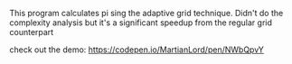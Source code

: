 This program calculates pi sing the adaptive grid technique.
Didn't do the complexity analysis but it's a significant speedup from the regular grid counterpart

check out the demo: https://codepen.io/MartianLord/pen/NWbQpvY